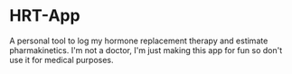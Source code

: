 # HRT-App
A personal tool to log my hormone replacement therapy and estimate pharmakinetics. I'm not a doctor, I'm just making this app for fun so don't use it for medical purposes.
